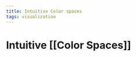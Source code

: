 ```yaml
---
title: Intuitive Color spaces
tags: visualization
---
```


# Intuitive [[Color Spaces]]








































































